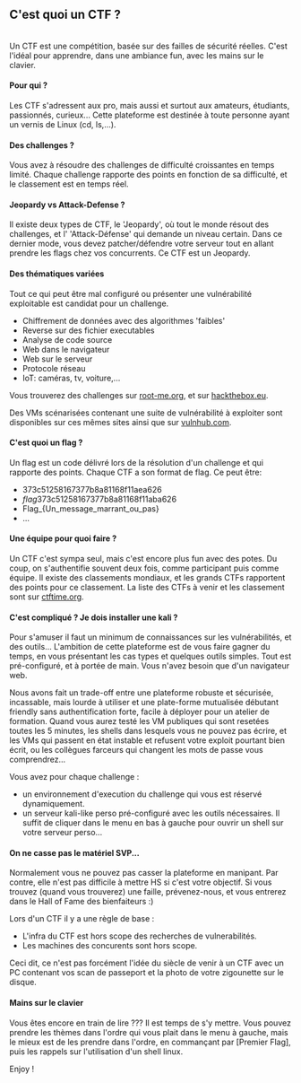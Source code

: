 ## C'est quoi un CTF ?


</br>
Un CTF est une compétition, basée sur des failles de sécurité réelles.
C'est l'idéal pour apprendre, dans une ambiance fun, avec les mains sur le clavier.

#### Pour qui ?

Les CTF s'adressent aux pro, mais aussi et surtout aux amateurs, étudiants, passionnés, curieux...
Cette plateforme est destinée à toute personne ayant un vernis de Linux (cd, ls,...).

#### Des challenges ?

Vous avez à résoudre des challenges de difficulté croissantes en temps limité.
Chaque challenge rapporte des points en fonction de sa difficulté, et le classement est en temps réel.

#### Jeopardy vs Attack-Defense ?

Il existe deux types de CTF, le 'Jeopardy', où tout le monde résout des challenges, et l' 'Attack-Défense' qui demande un niveau certain. Dans ce dernier mode, vous devez patcher/défendre votre serveur tout en allant prendre les flags chez vos concurrents. Ce CTF est un Jeopardy.



#### Des thématiques variées

Tout ce qui peut être mal configuré ou présenter une vulnérabilité exploitable est candidat pour un challenge.
- Chiffrement de données avec des algorithmes 'faibles'
- Reverse sur des fichier executables
- Analyse de code source 
- Web dans le navigateur
- Web sur le serveur
- Protocole réseau
- IoT: caméras, tv, voiture,...

Vous trouverez des challenges sur [root-me.org](https://www.root-me.org), et sur [hackthebox.eu](https://www.hackthebox.eu/).

Des VMs scénarisées contenant une suite de vulnérabilité à exploiter sont disponibles sur ces mêmes sites ainsi que sur [vulnhub.com](https://www.vulnhub.com/).

#### C'est quoi un flag ?

Un flag est un code délivré lors de la résolution d'un challenge et qui rapporte des points.
Chaque CTF a son format de flag.
Ce peut être:
- 373c51258167377b8a81168f11aea626
- $flag$373c51258167377b8a81168f11aba626
- Flag_{Un_message_marrant_ou_pas}
- ...

#### Une équipe pour quoi faire ?

Un CTF c'est sympa seul, mais c'est encore plus fun avec des potes.
Du coup, on s'authentifie souvent deux fois, comme participant puis comme équipe.
Il existe des classements mondiaux, et les grands CTFs rapportent des points pour ce classement.
La liste des CTFs à venir et les classement sont sur [ctftime.org](https://ctftime.org/).



#### C'est compliqué ? Je dois installer une kali ?

Pour s'amuser il faut un minimum de connaissances sur les vulnérabilités, et des outils...
L'ambition de cette plateforme est de vous faire gagner du temps, en vous présentant les cas types et quelques  outils simples.
Tout est pré-configuré, et à portée de main. Vous n'avez besoin que d'un navigateur web.

Nous avons fait un trade-off entre une plateforme robuste et sécurisée, incassable, mais lourde à utiliser et une plate-forme mutualisée débutant friendly sans authentification forte, facile à déployer pour un atelier de formation.
Quand vous aurez testé les VM publiques qui sont resetées toutes les 5 minutes, les shells dans lesquels vous ne pouvez pas écrire, et les VMs qui passent en état instable et refusent votre exploit pourtant bien écrit, ou les collègues farceurs qui changent les mots de passe vous comprendrez...

Vous avez pour chaque challenge :
- un environnement d'execution du challenge qui vous est réservé dynamiquement.
- un serveur kali-like perso pré-configuré avec les outils nécessaires.
Il suffit de cliquer dans le menu en bas à gauche pour ouvrir un shell sur votre serveur perso...



#### On ne casse pas le matériel SVP...

Normalement vous ne pouvez pas casser la plateforme en manipant.
Par contre, elle n'est pas difficile à mettre HS si c'est votre objectif.
Si vous trouvez (quand vous trouverez) une faille, prévenez-nous, et vous entrerez dans le Hall of Fame des bienfaiteurs :)

Lors d'un CTF il y a une règle de base :
- L'infra du CTF est hors scope des recherches de vulnerabilités. 
- Les machines des concurents sont hors scope.

Ceci dit, ce n'est pas forcément l'idée du siècle de venir à un CTF avec un PC contenant vos scan de passeport et la photo de votre zigounette sur le disque.


#### Mains sur le clavier

Vous êtes encore en train de lire ???
Il est temps de s'y mettre. Vous pouvez prendre les thèmes dans l'ordre qui vous plait dans le menu à gauche, mais le mieux est de les prendre dans l'ordre, en commançant par [Premier Flag], puis les rappels sur l'utilisation d'un shell linux.

Enjoy !




















